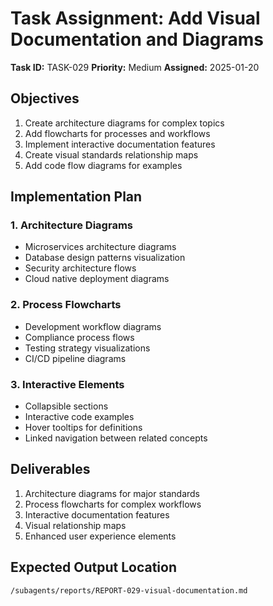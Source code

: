 # Task Assignment: Add Visual Documentation and Diagrams

**Task ID:** TASK-029
**Priority:** Medium
**Assigned:** 2025-01-20

## Objectives
1. Create architecture diagrams for complex topics
2. Add flowcharts for processes and workflows
3. Implement interactive documentation features
4. Create visual standards relationship maps
5. Add code flow diagrams for examples

## Implementation Plan

### 1. Architecture Diagrams
- Microservices architecture diagrams
- Database design patterns visualization
- Security architecture flows
- Cloud native deployment diagrams

### 2. Process Flowcharts
- Development workflow diagrams
- Compliance process flows
- Testing strategy visualizations
- CI/CD pipeline diagrams

### 3. Interactive Elements
- Collapsible sections
- Interactive code examples
- Hover tooltips for definitions
- Linked navigation between related concepts

## Deliverables
1. Architecture diagrams for major standards
2. Process flowcharts for complex workflows
3. Interactive documentation features
4. Visual relationship maps
5. Enhanced user experience elements

## Expected Output Location
`/subagents/reports/REPORT-029-visual-documentation.md`